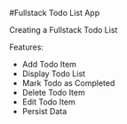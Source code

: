 #Fullstack Todo List App

Creating a Fullstack Todo List

Features:

- Add Todo Item
- Display Todo List
- Mark Todo as Completed
- Delete Todo Item
- Edit Todo Item
- Persist Data
